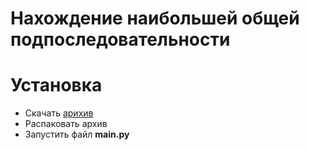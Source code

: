 #  Нахождение наибольшей общей подпоследовательности

# Установка
* Скачать [арихив](https://github.com/Posya0/Test_pr2/archive/refs/heads/main.zip)
* Распаковать архив
* Запустить файл <b> main.py </b>
